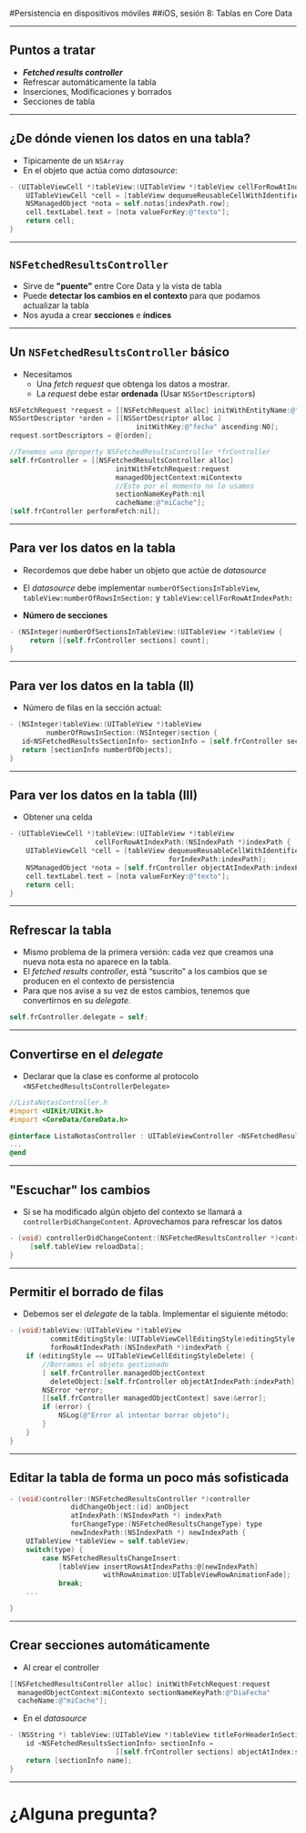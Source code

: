
#Persistencia en dispositivos móviles
##iOS, sesión 8: Tablas en Core Data


---

## Puntos a tratar

- ***Fetched results controller***
- Refrescar automáticamente la tabla
- Inserciones, Modificaciones y borrados
- Secciones de tabla


---


## ¿De dónde vienen los datos en una tabla?


- Típicamente de un `NSArray`
- En el objeto que actúa como *datasource*:

```objectivec
- (UITableViewCell *)tableView:(UITableView *)tableView cellForRowAtIndexPath:(NSIndexPath *)indexPath {
    UITableViewCell *cell = [tableView dequeueReusableCellWithIdentifier:@"cell" forIndexPath:indexPath];
    NSManagedObject *nota = self.notas[indexPath.row];
    cell.textLabel.text = [nota valueForKey:@"texto"];
    return cell;
}

```

---

## `NSFetchedResultsController`

- Sirve de **"puente"** entre Core Data y la vista de tabla 
- Puede **detectar los cambios en el contexto** para que podamos actualizar la tabla
- Nos ayuda a crear **secciones** e **índices**

---

## Un `NSFetchedResultsController` básico

- Necesitamos
  + Una *fetch request* que obtenga los datos a mostrar. 
  + La *request* debe estar **ordenada** (Usar `NSSortDescriptor`s)
  
```objectivec
NSFetchRequest *request = [[NSFetchRequest alloc] initWithEntityName:@"Nota"];
NSSortDescriptor *orden = [[NSSortDescriptor alloc ] 
                               initWithKey:@"fecha" ascending:NO];
request.sortDescriptors = @[orden];

//Tenemos una @property NSFetchedResultsController *frController  
self.frController = [[NSFetchedResultsController alloc] 
                          initWithFetchRequest:request
                          managedObjectContext:miContexto
                          //Esto por el momento no lo usamos
                          sectionNameKeyPath:nil 
                          cacheName:@"miCache"]; 
[self.frController performFetch:nil];
```

---

## Para ver los datos en la tabla

- Recordemos que debe haber un objeto que actúe de *datasource* 
- El *datasource* debe implementar `numberOfSectionsInTableView`, `tableView:numberOfRowsInSection:` y `tableView:cellForRowAtIndexPath:`

- **Número de secciones**

```objectivec
- (NSInteger)numberOfSectionsInTableView:(UITableView *)tableView {
     return [[self.frController sections] count];
}
```

---

## Para ver los datos en la tabla (II)


- Número de filas en la sección actual:

```objectivec
- (NSInteger)tableView:(UITableView *)tableView 
         numberOfRowsInSection:(NSInteger)section {
   id<NSFetchedResultsSectionInfo> sectionInfo = [self.frController sections][section];
   return [sectionInfo numberOfObjects];
}
```

---

## Para ver los datos en la tabla (III)

- Obtener una celda

```objectivec
- (UITableViewCell *)tableView:(UITableView *)tableView 
                     cellForRowAtIndexPath:(NSIndexPath *)indexPath {
    UITableViewCell *cell = [tableView dequeueReusableCellWithIdentifier:@"cell" 
                                       forIndexPath:indexPath];
    NSManagedObject *nota = [self.frController objectAtIndexPath:indexPath];
    cell.textLabel.text = [nota valueForKey:@"texto"];
    return cell;
}
```

---


## Refrescar la tabla

- Mismo problema de la primera versión: cada vez que creamos una nueva nota esta no aparece en la tabla. 
- El *fetched results controller*, está “suscrito” a los cambios que se producen en el contexto de persistencia
- Para que nos avise a su vez de estos cambios, tenemos que convertirnos en su *delegate*. 

```objectivec
self.frController.delegate = self;
```

---

## Convertirse en el *delegate*

- Declarar que la clase es conforme al protocolo `<NSFetchedResultsControllerDelegate>`

```objectivec
//ListaNotasController.h
#import <UIKit/UIKit.h>
#import <CoreData/CoreData.h>

@interface ListaNotasController : UITableViewController <NSFetchedResultsControllerDelegate>
...
@end
```

---

## "Escuchar" los cambios

- Si se ha modificado algún objeto del contexto se llamará a `controllerDidChangeContent`. Aprovechamos para refrescar los datos

```objectivec
- (void) controllerDidChangeContent:(NSFetchedResultsController *)controller {
     [self.tableView reloadData];
}
```

---

## Permitir el borrado de filas

- Debemos ser el *delegate* de la tabla. Implementar el siguiente método:

```objectivec
- (void)tableView:(UITableView *)tableView 
          commitEditingStyle:(UITableViewCellEditingStyle)editingStyle 
          forRowAtIndexPath:(NSIndexPath *)indexPath {
    if (editingStyle == UITableViewCellEditingStyleDelete) {
        //Borramos el objeto gestionado
        [ self.frController.managedObjectContext
          deleteObject:[self.frController objectAtIndexPath:indexPath]];
        NSError *error;
        [[self.frController managedObjectContext] save:&error];
        if (error) {
            NSLog(@"Error al intentar borrar objeto");
        }
    }
} 
```

---

## Editar la tabla de forma un poco más sofisticada

```objectivec
- (void)controller:(NSFetchedResultsController *)controller 
               didChangeObject:(id) anObject
               atIndexPath:(NSIndexPath *) indexPath 
               forChangeType:(NSFetchedResultsChangeType) type
               newIndexPath:(NSIndexPath *) newIndexPath {
    UITableView *tableView = self.tableView;
    switch(type) {
        case NSFetchedResultsChangeInsert:
            [tableView insertRowsAtIndexPaths:@[newIndexPath] 
                       withRowAnimation:UITableViewRowAnimationFade];
            break;
    ...

}
```

---

## Crear secciones automáticamente


- Al crear el controller

```objectivec
[[NSFetchedResultsController alloc] initWithFetchRequest:request 
  managedObjectContext:miContexto sectionNameKeyPath:@"DiaFecha" 
  cacheName:@"miCache"];
```

- En el *datasource*

```objectivec
- (NSString *) tableView:(UITableView *)tableView titleForHeaderInSection:(NSInteger)section {
    id <NSFetchedResultsSectionInfo> sectionInfo = 
                          [[self.frController sections] objectAtIndex:section];
    return [sectionInfo name];
}
```

---




# ¿Alguna pregunta?